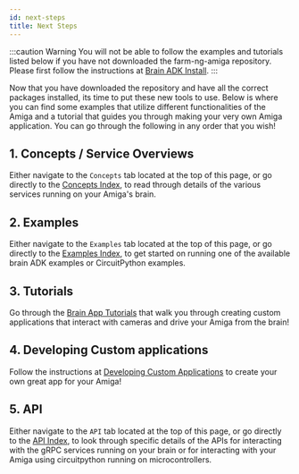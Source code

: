 ```yaml
---
id: next-steps
title: Next Steps
---
```


:::caution Warning
You will not be able to follow the examples and tutorials listed
below if you have not downloaded the farm-ng-amiga repository.
Please first follow the instructions at [Brain ADK Install](/docs/brain/brain-install.md).
:::

Now that you have downloaded the repository and have all the
correct packages installed, its time to put these new tools to
use. Below is where you can find some examples that utilize
different functionalities of the Amiga and a tutorial that guides
you through making your very own Amiga application. You can go
through the following in any order that you wish!

## 1. Concepts / Service Overviews

Either navigate to the `Concepts` tab located at the top of this page,
or go directly to the [Concepts Index](/docs/concepts/),
to read through details of the various services running on your Amiga's brain.

## 2. Examples

Either navigate to the `Examples` tab located at the top of this page,
or go directly to the [Examples Index](/docs/examples/examples-index),
to get started on running one of the available brain ADK examples
or CircuitPython examples.

## 3. Tutorials

Go through the
[Brain App Tutorials](/docs/examples/examples-index#brain-app-tutorials) that walk you through
creating custom applications that interact with cameras and drive
your Amiga from the brain!

## 4. Developing Custom applications

Follow the instructions at
[Developing Custom Applications](custom-applications.mdx)
to create your own great app for your Amiga!

## 5. API

Either navigate to the `API` tab located at the top of this page,
or go directly to the [API Index](/docs/api/),
to look through specific details of the APIs
for interacting with the gRPC services running on your brain
or for interacting with your Amiga using circuitpython running on microcontrollers.
